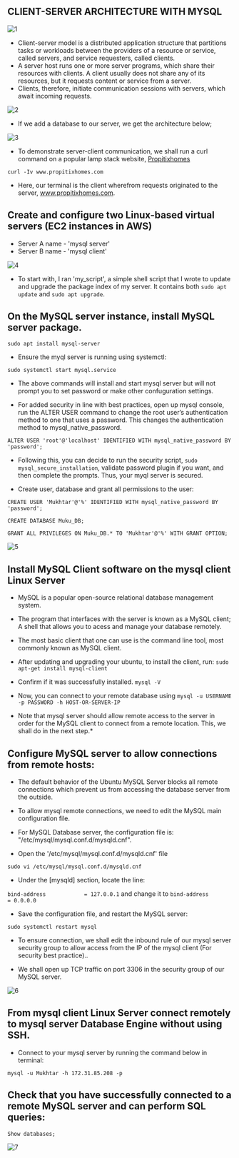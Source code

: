 ## CLIENT-SERVER ARCHITECTURE WITH MYSQL

![1](https://user-images.githubusercontent.com/114196715/195963990-982d2e4c-78d4-48ac-ace3-3d6ba6043924.png)

- Client-server model is a distributed application structure that partitions tasks or workloads between the providers of a resource or service, called servers, and service requesters, called clients.
- A server host runs one or more server programs, which share their resources with clients. A client usually does not share any of its resources, but it requests content or service from a server. 
- Clients, therefore, initiate communication sessions with servers, which await incoming requests.

![2](https://user-images.githubusercontent.com/114196715/195964012-d93e115e-94de-4846-aed2-d60a87fa3fd3.png)

- If we add a database to our server, we get the architecture below;

![3](https://user-images.githubusercontent.com/114196715/195964046-ef420882-a889-4c1e-8174-92f26255c63e.png)

* To demonstrate server-client communication, we shall run a curl command on a popular lamp stack website, [Propitixhomes](www.propitixhomes.com.) 

` curl -Iv www.propitixhomes.com `

- Here, our terminal is the client wherefrom requests originated to the server, www.propitixhomes.com.

## Create and configure two Linux-based virtual servers (EC2 instances in AWS)
- Server A name - 'mysql server'
- Server B name - 'mysql client'

![4](https://user-images.githubusercontent.com/114196715/195964109-8e159ce8-2586-49b9-9a17-6e06957022a3.png)

* To start with, I ran 'my_script', a simple shell script that I wrote to update and upgrade the package index of my server. It contains both ` sudo apt update ` and ` sudo apt upgrade `.

## On the MySQL server instance, install MySQL server package.

` sudo apt install mysql-server `

* Ensure the myql server is running using systemctl:

` sudo systemctl start mysql.service `

- The above commands will install and start mysql server but will not prompt you to set password or make other confuguration settings. 

- For added security in line with best practices, open up mysql console, run the ALTER USER command to change the root user’s authentication method to one that uses a password. This changes the authentication method to mysql_native_password.

` ALTER USER 'root'@'localhost' IDENTIFIED WITH mysql_native_password BY 'password'; `

- Following this, you can decide to run the security script, ` sudo mysql_secure_installation `, validate password plugin if you want, and then complete the prompts. Thus, your myql server is secured.

- Create user, database and grant all permissions to the user:

```
CREATE USER 'Mukhtar'@'%' IDENTIFIED WITH mysql_native_password BY 'password';

CREATE DATABASE Muku_DB;

GRANT ALL PRIVILEGES ON Muku_DB.* TO 'Mukhtar'@'%' WITH GRANT OPTION;

```
![5](https://user-images.githubusercontent.com/114196715/195964165-0b267d0c-fc87-4d0b-9b97-8675199802a9.png)

## Install MySQL Client software on the mysql client Linux Server

- MySQL is a popular open-source relational database management system.

- The program that interfaces with the server is known as a MySQL client; A shell that allows you to acess and manage your database remotely.

- The most basic client that one can use is the command line tool, most commonly known as MySQL client.

* After updating and upgrading your ubuntu, to install the client, run: ` sudo apt-get install mysql-client `

* Confirm if it was successfully installed. ` mysql -V `

* Now, you can connect to your remote database using ` mysql -u USERNAME -p PASSWORD -h HOST-OR-SERVER-IP `

* Note that mysql server should allow remote access to the server in order for the MySQL client to connect from a remote location. This, we shall do in the next step.*


## Configure MySQL server to allow connections from remote hosts:

- The default behavior of the Ubuntu MySQL Server blocks all remote connections which prevent us from accessing the database server from the outside.

- To allow mysql remote connections, we need to edit the MySQL main configuration file.

- For MySQL Database server, the configuration file is: "/etc/mysql/mysql.conf.d/mysqld.cnf".

- Open the '/etc/mysql/mysql.conf.d/mysqld.cnf' file

` sudo vi /etc/mysql/mysql.conf.d/mysqld.cnf `

- Under the [mysqld] section, locate the line:

` bind-address            = 127.0.0.1 ` and change it to ` bind-address            = 0.0.0.0 `

- Save the configuration file, and restart the MySQL server:

` sudo systemctl restart mysql `

- To ensure connection, we shall edit the inbound rule of our mysql server security group to allow access from the IP of the mysql client (For security best practice)..

- We shall open up TCP traffic on port 3306 in the security group of our MySQL server.

![6](https://user-images.githubusercontent.com/114196715/195964262-3b7c62f4-5629-4568-8fe3-c7e5a7ba3a53.png)

## From mysql client Linux Server connect remotely to mysql server Database Engine without using SSH.

* Connect to your mysql server by running the command below in terminal:

` mysql -u Mukhtar -h 172.31.85.208 -p `


## Check that you have successfully connected to a remote MySQL server and can perform SQL queries:

` Show databases; `

![7](https://user-images.githubusercontent.com/114196715/195964296-be188b33-0114-41bf-a9cf-28fe82136885.png)
